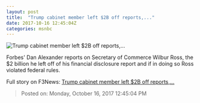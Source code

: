 ```yaml
---
layout: post
title:  "Trump cabinet member left $2B off reports,..."
date: 2017-10-16 12:45:04Z
categories: msnbc
---
```


![Trump cabinet member left $2B off reports,...](http://media1.s-nbcnews.com/j/MSNBC/Components/Video/201710/2017-10-16T12-45-24-6Z--1280x720.video_1067x600.jpg)

Forbes' Dan Alexander reports on Secretary of Commerce Wilbur Ross, the $2 billion he left off of his financial disclosure report and if in doing so Ross violated federal rules.


Full story on F3News: [Trump cabinet member left $2B off reports,...](http://www.f3nws.com/n/yVnQQ)

> Posted on: Monday, October 16, 2017 12:45:04 PM
